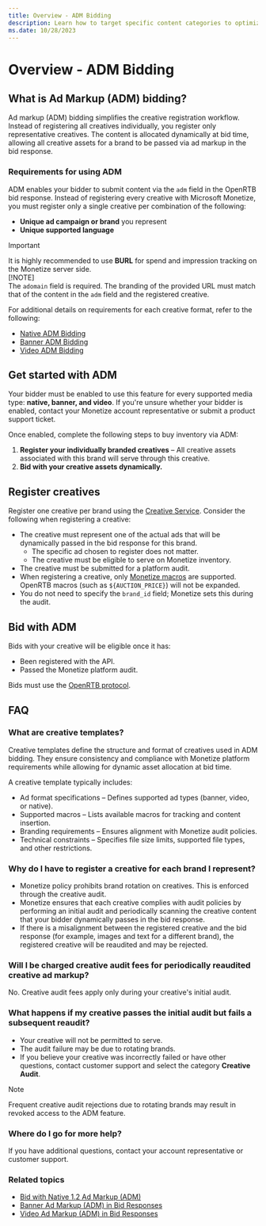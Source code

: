 ```yaml
---
title: Overview - ADM Bidding
description: Learn how to target specific content categories to optimize ad campaigns and improve reach accuracy.
ms.date: 10/28/2023
---
```


# Overview - ADM Bidding

## What is Ad Markup (ADM) bidding?

Ad markup (ADM) bidding simplifies the creative registration workflow. Instead of registering all creatives individually, you register only representative creatives. The content is allocated dynamically at bid time, allowing all creative assets for a brand to be passed via ad markup in the bid response.

### Requirements for using ADM

ADM enables your bidder to submit content via the `adm` field in the OpenRTB bid response. Instead of registering every creative with Microsoft Monetize, you must register only a single creative per combination of the following:

- **Unique ad campaign or brand** you represent
- **Unique supported language**  

> [!IMPORTANT]
> It is highly recommended to use **BURL** for spend and impression tracking on the Monetize server side.  
> [!NOTE]  
> The `adomain` field is required. The branding of the provided URL must match that of the content in the `adm` field and the registered creative.

For additional details on requirements for each creative format, refer to the following:

- [Native ADM Bidding](native-ad-markup-bidding.md)
- [Banner ADM Bidding](banner-ad-markup-bidding.md)
- [Video ADM Bidding](video-ad-markup-bidding.md)

## Get started with ADM

Your bidder must be enabled to use this feature for every supported media type: **native, banner, and video**. If you're unsure whether your bidder is enabled, contact your Monetize account representative or submit a product support ticket.

Once enabled, complete the following steps to buy inventory via ADM:

1. **Register your individually branded creatives** – All creative assets associated with this brand will serve through this creative.  
2. **Bid with your creative assets dynamically.**  

## Register creatives

Register one creative per brand using the [Creative Service](creative-service.md). Consider the following when registering a creative:

- The creative must represent one of the actual ads that will be dynamically passed in the bid response for this brand.
  - The specific ad chosen to register does not matter.
  - The creative must be eligible to serve on Monetize inventory.
- The creative must be submitted for a platform audit.
- When registering a creative, only [Monetize macros](xandr-macros.md) are supported. OpenRTB macros (such as `${AUCTION_PRICE}`) will not be expanded.
- You do not need to specify the `brand_id` field; Monetize sets this during the audit.

## Bid with ADM

Bids with your creative will be eligible once it has:

- Been registered with the API.
- Passed the Monetize platform audit.

Bids must use the [OpenRTB protocol](bidding-protocol.md).  

## FAQ

### What are creative templates?

Creative templates define the structure and format of creatives used in ADM bidding. They ensure consistency and compliance with Monetize platform requirements while allowing for dynamic asset allocation at bid time.

A creative template typically includes:

- Ad format specifications – Defines supported ad types (banner, video, or native).
- Supported macros – Lists available macros for tracking and content insertion.
- Branding requirements – Ensures alignment with Monetize audit policies.
- Technical constraints – Specifies file size limits, supported file types, and other restrictions.

### Why do I have to register a creative for each brand I represent?

- Monetize policy prohibits brand rotation on creatives. This is enforced through the creative audit.
- Monetize ensures that each creative complies with audit policies by performing an initial audit and periodically scanning the creative content that your bidder dynamically passes in the bid response.
- If there is a misalignment between the registered creative and the bid response (for example, images and text for a different brand), the registered creative will be reaudited and may be rejected.

### Will I be charged creative audit fees for periodically reaudited creative ad markup?

No. Creative audit fees apply only during your creative's initial audit.

### What happens if my creative passes the initial audit but fails a subsequent reaudit?

- Your creative will not be permitted to serve.
- The audit failure may be due to rotating brands.
- If you believe your creative was incorrectly failed or have other questions, contact customer support and select the category **Creative Audit**.

> [!NOTE]  
> Frequent creative audit rejections due to rotating brands may result in revoked access to the ADM feature.

### Where do I go for more help?

If you have additional questions, contact your account representative or customer support.

### Related topics

- [Bid with Native 1.2 Ad Markup (ADM)](native-ad-markup-bidding.md)
- [Banner Ad Markup (ADM) in Bid Responses](banner-ad-markup-bidding.md)
- [Video Ad Markup (ADM) in Bid Responses](video-ad-markup-bidding.md)
